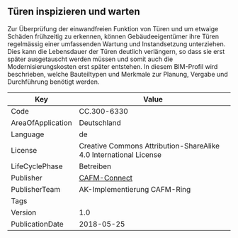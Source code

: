 ## Türen inspizieren und warten
Zur Überprüfung der einwandfreien Funktion von Türen und um etwaige Schäden frühzeitig zu erkennen, können Gebäudeeigentümer ihre Türen regelmässig einer umfassenden Wartung und Instandsetzung unterziehen. Dies kann die Lebensdauer der Türen deutlich verlängern, so dass sie erst später ausgetauscht werden müssen und somit auch die Modernisierungskosten erst später entstehen. In diesem BIM-Profil wird beschrieben, welche Bauteiltypen und Merkmale zur Planung, Vergabe und Durchführung benötigt werden.

Key | Value |
--|--|
Code | CC.300-6330 |  
AreaOfApplication | Deutschland |  
Language | de |  
License | Creative Commons Attribution-ShareAlike 4.0 International License |  
LifeCyclePhase | Betreiben |  
Publisher | [CAFM-Connect](https://www.cafm-connect.org) |  
PublisherTeam | AK-Implementierung CAFM-Ring |  
Tags |  |  
Version | 1.0 |  
PublicationDate | 2018-05-25 |  

